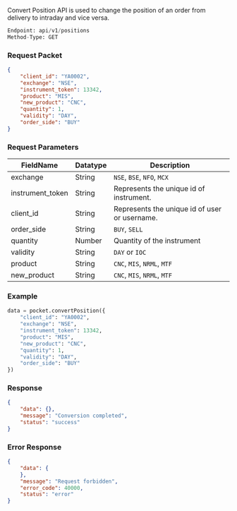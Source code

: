 <!-- ## Convert Positions -->
Convert Position API is used to change the position of an order from delivery to intraday and vice versa.

```python
Endpoint: api/v1/positions
Method-Type: GET
```

### Request Packet
```json
{
    "client_id": "YA0002",
    "exchange": "NSE",
    "instrument_token": 13342,
    "product": "MIS",
    "new_product": "CNC",
    "quantity": 1,
    "validity": "DAY",
    "order_side": "BUY"
}
```


### Request Parameters
| FieldName         | Datatype | Description                                       |
|-------------------|----------|---------------------------------------------------|
| exchange          | String   | `NSE`, `BSE`, `NFO`, `MCX`                          |
| instrument_token  | String   | Represents the unique id of instrument.           |
| client_id         | String   | Represents the unique id of user or username.     |
| order_side        | String   | `BUY`, `SELL`                                         |
| quantity          | Number   | Quantity of the instrument                                 |
| validity          | String   | `DAY` or `IOC`                                        |
| product           | String   | `CNC`, `MIS`, `NRML`, `MTF`                              |
| new_product       | String   | `CNC`, `MIS`, `NRML`, `MTF`                              |





### Example
```python
data = pocket.convertPosition({
    "client_id": "YA0002",
    "exchange": "NSE",
    "instrument_token": 13342,
    "product": "MIS",
    "new_product": "CNC",
    "quantity": 1,
    "validity": "DAY",
    "order_side": "BUY"
})
```


### Response
```json
{
    "data": {},
    "message": "Conversion completed",
    "status": "success"
}
```

### Error Response
```json
{
    "data": {
    },
    "message": "Request forbidden",
    "error_code": 40000,
    "status": "error"
}
```